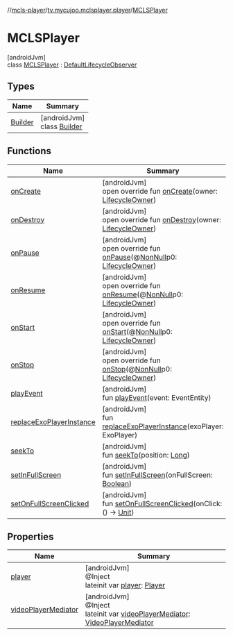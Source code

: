 //[mcls-player](../../../index.md)/[tv.mycujoo.mclsplayer.player](../index.md)/[MCLSPlayer](index.md)

# MCLSPlayer

[androidJvm]\
class [MCLSPlayer](index.md) : [DefaultLifecycleObserver](https://developer.android.com/reference/kotlin/androidx/lifecycle/DefaultLifecycleObserver.html)

## Types

| Name | Summary |
|---|---|
| [Builder](-builder/index.md) | [androidJvm]<br>class [Builder](-builder/index.md) |

## Functions

| Name | Summary |
|---|---|
| [onCreate](on-create.md) | [androidJvm]<br>open override fun [onCreate](on-create.md)(owner: [LifecycleOwner](https://developer.android.com/reference/kotlin/androidx/lifecycle/LifecycleOwner.html)) |
| [onDestroy](on-destroy.md) | [androidJvm]<br>open override fun [onDestroy](on-destroy.md)(owner: [LifecycleOwner](https://developer.android.com/reference/kotlin/androidx/lifecycle/LifecycleOwner.html)) |
| [onPause](index.md#187777572%2FFunctions%2F1012385356) | [androidJvm]<br>open override fun [onPause](index.md#187777572%2FFunctions%2F1012385356)(@[NonNull](https://developer.android.com/reference/kotlin/androidx/annotation/NonNull.html)p0: [LifecycleOwner](https://developer.android.com/reference/kotlin/androidx/lifecycle/LifecycleOwner.html)) |
| [onResume](index.md#-1807945979%2FFunctions%2F1012385356) | [androidJvm]<br>open override fun [onResume](index.md#-1807945979%2FFunctions%2F1012385356)(@[NonNull](https://developer.android.com/reference/kotlin/androidx/annotation/NonNull.html)p0: [LifecycleOwner](https://developer.android.com/reference/kotlin/androidx/lifecycle/LifecycleOwner.html)) |
| [onStart](index.md#1240777104%2FFunctions%2F1012385356) | [androidJvm]<br>open override fun [onStart](index.md#1240777104%2FFunctions%2F1012385356)(@[NonNull](https://developer.android.com/reference/kotlin/androidx/annotation/NonNull.html)p0: [LifecycleOwner](https://developer.android.com/reference/kotlin/androidx/lifecycle/LifecycleOwner.html)) |
| [onStop](index.md#487071706%2FFunctions%2F1012385356) | [androidJvm]<br>open override fun [onStop](index.md#487071706%2FFunctions%2F1012385356)(@[NonNull](https://developer.android.com/reference/kotlin/androidx/annotation/NonNull.html)p0: [LifecycleOwner](https://developer.android.com/reference/kotlin/androidx/lifecycle/LifecycleOwner.html)) |
| [playEvent](play-event.md) | [androidJvm]<br>fun [playEvent](play-event.md)(event: EventEntity) |
| [replaceExoPlayerInstance](replace-exo-player-instance.md) | [androidJvm]<br>fun [replaceExoPlayerInstance](replace-exo-player-instance.md)(exoPlayer: ExoPlayer) |
| [seekTo](seek-to.md) | [androidJvm]<br>fun [seekTo](seek-to.md)(position: [Long](https://kotlinlang.org/api/latest/jvm/stdlib/kotlin/-long/index.html)) |
| [setInFullScreen](set-in-full-screen.md) | [androidJvm]<br>fun [setInFullScreen](set-in-full-screen.md)(onFullScreen: [Boolean](https://kotlinlang.org/api/latest/jvm/stdlib/kotlin/-boolean/index.html)) |
| [setOnFullScreenClicked](set-on-full-screen-clicked.md) | [androidJvm]<br>fun [setOnFullScreenClicked](set-on-full-screen-clicked.md)(onClick: () -&gt; [Unit](https://kotlinlang.org/api/latest/jvm/stdlib/kotlin/-unit/index.html)) |

## Properties

| Name | Summary |
|---|---|
| [player](player.md) | [androidJvm]<br>@Inject<br>lateinit var [player](player.md): [Player](../../tv.mycujoo.mclsplayer.player.player/-player/index.md) |
| [videoPlayerMediator](video-player-mediator.md) | [androidJvm]<br>@Inject<br>lateinit var [videoPlayerMediator](video-player-mediator.md): [VideoPlayerMediator](../../tv.mycujoo.mclsplayer.player.mediator/-video-player-mediator/index.md) |
